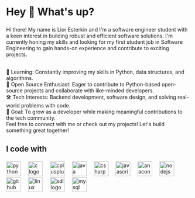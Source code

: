 <h1 align="left">Hey 👋 What's up?</h1>

###

<p align="left">Hi there! My name is Lior Esterkin and I'm a software engineer student with a keen interest in building robust and efficient software solutions. I'm currently honing my skills and looking for my first student job in Software Engineering to gain hands-on experience and contribute to exciting projects. <br> 

 <br> 🌱 Learning: Constantly improving my skills in Python, data structures, and algorithms.
 <br> 🤝 Open Source Enthusiast: Eager to contribute to Python-based open-source projects and collaborate with like-minded developers.
 <br> 🛠️ Tech Interests: Backend development, software design, and solving real-world problems with code.
 <br> 🚀 Goal: To grow as a developer while making meaningful contributions to the tech community.
 <br> Feel free to connect with me or check out my projects! Let's build something great together!</p>

###
<!--
 <!<h2 align="left">About me</h2>

###

<p align="left">📚I'm currently learning <br> 🎯 Goals: learn new technologies and create projects<br> 🎲Fun fact: ...</p>
-->
###

<h2 align="left">I code with</h2>

###

<div align="left">
  <img src="https://cdn.jsdelivr.net/gh/devicons/devicon/icons/python/python-original.svg" height="40" alt="python logo"  />
  <img width="12" />
  <img src="https://cdn.jsdelivr.net/gh/devicons/devicon/icons/c/c-original.svg" height="40" alt="c logo"  />
  <img width="12" />
  <img src="https://cdn.jsdelivr.net/gh/devicons/devicon/icons/cplusplus/cplusplus-original.svg" height="40" alt="cplusplus logo"  />
  <img width="12" />
  <img src="https://cdn.jsdelivr.net/gh/devicons/devicon/icons/java/java-original.svg" height="40" alt="java logo"  />
  <img width="12" />
  <img src="https://cdn.jsdelivr.net/gh/devicons/devicon/icons/csharp/csharp-original.svg" height="40" alt="csharp logo"  />
  <img width="12" />
  <img src="https://cdn.jsdelivr.net/gh/devicons/devicon/icons/javascript/javascript-original.svg" height="40" alt="javascript logo"  />
  <img width="12" />
  <img src="https://cdn.jsdelivr.net/gh/devicons/devicon/icons/anaconda/anaconda-original.svg" height="40" alt="anaconda logo"  />
  <img width="12" />
  <img src="https://cdn.jsdelivr.net/gh/devicons/devicon/icons/nodejs/nodejs-original.svg" height="40" alt="nodejs logo"  />
  <img width="12" />
  <img src="https://cdn.jsdelivr.net/gh/devicons/devicon/icons/github/github-original.svg" height="40" alt="github logo"  />
  <img width="12" />
  <img src="https://cdn.jsdelivr.net/gh/devicons/devicon/icons/linux/linux-original.svg" height="40" alt="linux logo"  />
  <img width="12" />
  <img src="https://cdn.jsdelivr.net/gh/devicons/devicon/icons/sdl/sdl-original.svg" height="40" alt="sdl logo"  />
  <img width="12" />
  <img src="https://cdn.jsdelivr.net/gh/devicons/devicon/icons/mysql/mysql-original.svg" height="40" alt="mysql logo"  />
</div>

###

<!--
**LiorEsterkin/LiorEsterkin** is a ✨ _special_ ✨ repository because its `README.md` (this file) appears on your GitHub profile.

Here are some ideas to get you started:

- 🔭 I’m currently working on ...
- 🌱 I’m currently learning ...
- 👯 I’m looking to collaborate on ...
- 🤔 I’m looking for help with ...
- 💬 Ask me about ...
- 📫 How to reach me: ...
- 😄 Pronouns: ...
- ⚡ Fun fact: ...



Hi there! I'm a passionate Software Engineering student with a keen interest in building robust and efficient software solutions. I'm currently honing my skills and looking for my first student job in Software Engineering to gain hands-on experience and contribute to exciting projects.

🌱 Learning: Constantly improving my skills in Python, data structures, and algorithms.
🤝 Open Source Enthusiast: Eager to contribute to Python-based open-source projects and collaborate with like-minded developers.
🛠️ Tech Interests: Backend development, software design, and solving real-world problems with code.
🚀 Goal: To grow as a developer while making meaningful contributions to the tech community.
Feel free to connect with me or check out my projects! Let's build something great together!
-->

